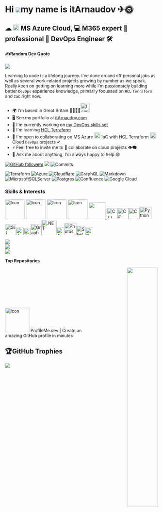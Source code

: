 Hi ![](https://user-images.githubusercontent.com/18350557/176309783-0785949b-9127-417c-8b55-ab5a4333674e.gif)my name is itArnaudov ✈🌞
==================================================================================================================================

☁ <img src="https://user-images.githubusercontent.com/25181517/183911544-95ad6ba7-09bf-4040-ac44-0adafedb9616.png" width="20" height="20" alt="Icon"> MS Azure Cloud, 💻 M365 expert 🤵 professional 💼 DevOps Engineer 🛠
--------------------------------------------------------

#### ✍️Random Dev Quote
![](https://quotes-github-readme.vercel.app/api?type=horizontal&theme=radical)

Learning to code is a lifelong journey. I've done on and off personal jobs as well as several work-related projects  growing by number as we speak. Really keen on getting on learning more while I'm passionately building better `DevOps` experience knowledge, primarily focussed on `HCL` `Terraform` and `IaC` right now.

*   🌍  I'm based in Great Britain 💂‍♂️🇬🇧<img src="https://em-content.zobj.net/source/telegram/386/flag-united-kingdom_1f1ec-1f1e7.webp" width="30" height="30" alt="Icon">
*   🖥️  See my portfolio at [itArnaudov.com](https://itArnaudov.com)
*   🚀  I'm currently working on [my DevOps skills set](https://github.com/itarnaudov/public.git)
*   🧠  I'm learning [HCL Terraform](https://www.terraform.io/use-cases/infrastructure-as-code)
*   🤝  I'm open to collaborating on MS Azure <img src="https://user-images.githubusercontent.com/25181517/183911544-95ad6ba7-09bf-4040-ac44-0adafedb9616.png" width="20" height="20" alt="Icon"> IaC with HCL Terraform <img src="https://user-images.githubusercontent.com/25181517/183345121-36788a6e-5462-424a-be67-af1ebeda79a2.png" width="20" height="20" alt="Icon"> Cloud `DevOps` projects ✔
*   ⚡  Feel free to invite me to 👯 collaborate on cloud projects 👁‍🗨
*   💬  Ask me about anything, I'm always happy to help 😄

[![GitHub followers](https://img.shields.io/github/followers/itArnaudov?logo=github&style=for-the-badge&color=ef4444&labelColor=1c1917)](https://www.github.com/itArnaudov) [![](https://visitcount.itsvg.in/api?id=itarnaudov&icon=0&color=0)](https://visitcount.itsvg.in) ![Commits](https://img.shields.io/github/commit-activity/y/itArnaudov/public?style=plastic&label=PRactivity)

<!--
<a href="https://www.github.com/itArnaudov" target="_blank" rel="noreferrer"><img src="https://img.shields.io/github/followers/itArnaudov?logo=github&style=for-the-badge&color=ef4444&labelColor=1c1917"/></a>
-->

![Terraform](https://img.shields.io/badge/terraform-%235835CC.svg?style=plastic&logo=terraform&logoColor=white) ![Azure](https://img.shields.io/badge/azure-%230072C6.svg?style=plastic&logo=azure-devops&logoColor=white) ![Cloudflare](https://img.shields.io/badge/Cloudflare-F38020?style=plastic&logo=Cloudflare&logoColor=white) ![GraphQL](https://img.shields.io/badge/-GraphQL-E10098?style=plastic&logo=graphql&logoColor=white) ![Markdown](https://img.shields.io/badge/markdown-%23000000.svg?style=plastic&logo=markdown&logoColor=white) ![MicrosoftSQLServer](https://img.shields.io/badge/Microsoft%20SQL%20Sever-CC2927?style=plastic&logo=microsoft%20sql%20server&logoColor=white) ![Postgres](https://img.shields.io/badge/postgres-%23316192.svg?style=plastic&logo=postgresql&logoColor=white) ![Confluence](https://img.shields.io/badge/confluence-%23172BF4.svg?style=plastic&logo=confluence&logoColor=white) ![Google Cloud](https://img.shields.io/badge/Google%20Cloud-%234285F4.svg?style=plastic&logo=google-cloud&logoColor=white)

### Skills & Interests
<p align="left">
<a href="https://code.visualstudio.com/docs" target="_blank" rel="noreferrer"><img src="https://user-images.githubusercontent.com/25181517/192108891-d86b6220-e232-423a-bf5f-90903e6887c3.png" width="65" height="65" alt="Icon"/></a> <a href="https://learn.microsoft.com/en-us/azure/cloud-adoption-framework/ready/considerations/devops-principles-and-practices#define-your-devops-technology-ecosystem" target="_blank" rel="noreferrer"><img src="https://user-images.githubusercontent.com/25181517/183868728-b2e11072-00a5-47e2-8a4e-4ebbb2b8c554.png" width="65" height="65" alt="Icon"/></a> <a href="https://developer.hashicorp.com/terraform/tutorials/azure-get-started?product_intent=terraform"target="_blank" rel="noreferrer"><img src="https://user-images.githubusercontent.com/25181517/183345121-36788a6e-5462-424a-be67-af1ebeda79a2.png" width="65" height="65" alt="Icon"/></a> <a href="https://azure.microsoft.com/en-gb/resources/cloud-computing-dictionary/what-is-azure/" target="_blank" rel="noreferrer"><img src="https://user-images.githubusercontent.com/25181517/183911544-95ad6ba7-09bf-4040-ac44-0adafedb9616.png" width="65" height="65" alt="Icon"/></a> <a href="https://www.github.com/itArnaudov" target="_blank" rel="noreferrer"> <picture> <source media="(prefers-color-scheme: dark)" srcset="https://raw.githubusercontent.com/danielcranney/readme-generator/main/public/icons/socials/github-dark.svg" /> <source media="(prefers-color-scheme: light)" srcset="https://raw.githubusercontent.com/danielcranney/readme-generator/main/public/icons/socials/github.svg" /> <img src="https://raw.githubusercontent.com/danielcranney/readme-generator/main/public/icons/socials/github.svg" width="55" height="55" /> </picture> </a><a href="https://docs.microsoft.com/en-us/cpp/?view=msvc-170" target="_blank" rel="noreferrer"><img src="https://raw.githubusercontent.com/danielcranney/readme-generator/main/public/icons/skills/cplusplus-colored.svg" width="36" height="36" alt="C++" /></a><a href="https://docs.microsoft.com/en-us/dotnet/csharp/" target="_blank" rel="noreferrer"><img src="https://raw.githubusercontent.com/danielcranney/readme-generator/main/public/icons/skills/csharp-colored.svg" width="36" height="36" alt="C#" /></a><a href="https://docs.microsoft.com/en-us/cpp/?view=msvc-170" target="_blank" rel="noreferrer"><img src="https://raw.githubusercontent.com/danielcranney/readme-generator/main/public/icons/skills/c-colored.svg" width="36" height="36" alt="C" /></a><a href="https://www.python.org/" target="_blank" rel="noreferrer"><img src="https://raw.githubusercontent.com/danielcranney/readme-generator/main/public/icons/skills/python-colored.svg" width="40" height="40" alt="Python" /></a><a href="https://git-scm.com/" target="_blank" rel="noreferrer"><img src="https://raw.githubusercontent.com/danielcranney/readme-generator/main/public/icons/skills/git-colored.svg" width="36" height="36" alt="Git" /></a><a href="https://developer.mozilla.org/en-US/docs/Web/JavaScript" target="_blank" rel="noreferrer"><img src="https://raw.githubusercontent.com/danielcranney/readme-generator/main/public/icons/skills/javascript-colored.svg" width="25" height="25" alt="JavaScript" /></a><a href="https://www.oracle.com/java/" target="_blank" rel="noreferrer"><img src="https://raw.githubusercontent.com/danielcranney/readme-generator/main/public/icons/skills/java-colored.svg" width="23" height="23" alt="Java" /></a><a href="https://graphql.org/" target="_blank" rel="noreferrer"><img src="https://raw.githubusercontent.com/danielcranney/readme-generator/main/public/icons/skills/graphql-colored.svg" width="36" height="36" alt="GraphQL" /></a><a href="https://dotnet.microsoft.com/en-us/" target="_blank" rel="noreferrer"><img src="https://raw.githubusercontent.com/danielcranney/readme-generator/main/public/icons/skills/dot-net-colored.svg" width="50 height="50" alt=".NET" /></a><a href="https://aws.amazon.com" target="_blank" rel="noreferrer"><img src="https://raw.githubusercontent.com/danielcranney/readme-generator/main/public/icons/skills/aws-colored.svg" width="25" height="25" alt="Amazon Web Services" /></a><a href="https://www.adobe.com/uk/products/photoshop.html" target="_blank" rel="noreferrer"><img src="https://raw.githubusercontent.com/danielcranney/readme-generator/main/public/icons/skills/photoshop-colored.svg" width="40" height="40" alt="Photoshop" /></a><a href="https://www.sketch.com/" target="_blank" rel="noreferrer"><img src="https://raw.githubusercontent.com/danielcranney/readme-generator/main/public/icons/skills/sketch-colored.svg" width="30" height="30" alt="Sketch" /></a><a href="https://cloud.google.com/" target="_blank" rel="noreferrer"><img src="https://raw.githubusercontent.com/danielcranney/readme-generator/main/public/icons/skills/googlecloud-colored.svg" width="25" height="25" alt="Google Cloud" /></a>
</p>

<!--
### Socials
-->

   <!--               
<p align="left"> <a href="https://www.github.com/itArnaudov" target="_blank" rel="noreferrer"> <picture> <source media="(prefers-color-scheme: dark)" srcset="https://raw.githubusercontent.com/danielcranney/readme-generator/main/public/icons/socials/github-dark.svg" /> <source media="(prefers-color-scheme: light)" srcset="https://raw.githubusercontent.com/danielcranney/readme-generator/main/public/icons/socials/github.svg" /> <img src="https://raw.githubusercontent.com/danielcranney/readme-generator/main/public/icons/socials/github.svg" width="32" height="32" /> </picture> </a></p> 
-->

<!--
       ### Badgges
 ![Icon](https://user-images.githubusercontent.com/25181517/192108891-d86b6220-e232-423a-bf5f-90903e6887c3.png?s=10) -->

<!--
<img src="https://user-images.githubusercontent.com/25181517/192108891-d86b6220-e232-423a-bf5f-90903e6887c3.png" width="65" height="65" alt="Icon"> <img src="https://user-images.githubusercontent.com/25181517/183868728-b2e11072-00a5-47e2-8a4e-4ebbb2b8c554.png" width="65" height="65" alt="Icon"> <img src="https://user-images.githubusercontent.com/25181517/183345121-36788a6e-5462-424a-be67-af1ebeda79a2.png" width="65" height="65" alt="Icon"> <img src="https://user-images.githubusercontent.com/25181517/183911544-95ad6ba7-09bf-4040-ac44-0adafedb9616.png" width="65" height="65" alt="Icon"> 
-->

<!--
<b>My GitHub Stats:</b>
-->

![](https://github-readme-stats.vercel.app/api?username=itarnaudov&theme=blue-green&hide_border=true&include_all_commits=false&count_private=true)<br/>
![](https://github-readme-streak-stats.herokuapp.com/?user=itarnaudov&theme=blue-green&hide_border=true)<br/>
![](https://github-readme-stats.vercel.app/api/top-langs/?username=itarnaudov&theme=blue-green&hide_border=true&include_all_commits=false&count_private=true&layout=compact)

<!-- OLD BEGIN 

<a href="http://www.github.com/itArnaudov"><img src="https://github-readme-stats.vercel.app/api?username=itArnaudov&show_icons=true&hide=&count_private=true&title_color=0891b2&text_color=22c55e&icon_color=ef4444&bg_color=1c1917&hide_border=true&show_icons=true" alt="itArnaudov's GitHub stats" /></a>

<a href="http://www.github.com/itArnaudov"><img src="https://github-readme-streak-stats.herokuapp.com/?user=itArnaudov&stroke=22c55e&background=1c1917&ring=0891b2&fire=0891b2&currStreakNum=22c55e&currStreakLabel=0891b2&sideNums=22c55e&sideLabels=22c55e&dates=22c55e&hide_border=true" /></a>

OLD END 
-->

<!--
<a href="http://www.github.com/itArnaudov"><img src="https://github-readme-activity-graph.cyclic.app/graph?username=itArnaudov&bg_color=1c1917&color=22c55e&line=ef4444&point=22c55e&area_color=1c1917&area=true&hide_border=true&custom_title=GitHub%20Commits%20Graph" alt="GitHub Commits Graph" /></a>
[![GitHub Commits Graph](https://github-readme-activity-graph.cyclic.app/graph?username=itArnaudov&bg_color=1c1917&color=22c55e&line=ef4444&point=22c55e&area_color=1c1917&area=true&hide_border=true&custom_title=GitHub%20Commits%20Graph)](http://www.github.com/itArnaudov)
-->

<!-- OLD BEGIN 

<a href="https://github.com/itArnaudov" align="left"><img src="https://github-readme-stats.vercel.app/api/top-langs/?username=itArnaudov&langs_count=10&title_color=0891b2&text_color=22c55e&icon_color=ef4444&bg_color=1c1917&hide_border=true&locale=en&custom_title=Top%20%Languages" alt="Top Languages" /></a>

OLD END 
-->

<b>Top Repositories</b>

<div width="100%" align="center"><a href="https://github.com/itArnaudov/public" align="right"><img align="right" width="45%" src="https://github-readme-stats.vercel.app/api/pin/?username=itArnaudov&repo=public&title_color=0891b2&text_color=22c55e&icon_color=ef4444&bg_color=1c1917&hide_border=true&locale=en" /></a></div><br /><br /><br /><br /><br /><br /><br />

<a href="https://european-union.europa.eu/index_en" target="_blank" rel="noreferrer"><img src="https://em-content.zobj.net/source/twitter/376/flag-european-union_1f1ea-1f1fa.png" width="80" height="80" alt="Icon"/></a> ProfileMe.dev | Create an amazing GitHub profile in minutes

## 🏆GitHub Trophies
![](https://github-trophies.vercel.app/?username=itarnaudov&theme=matrix&no-frame=true&no-bg=false&margin-w=4)

<!--

# 💻Tech Stack
![Terraform](https://img.shields.io/badge/terraform-%235835CC.svg?style=plastic&logo=terraform&logoColor=white) ![Azure](https://img.shields.io/badge/azure-%230072C6.svg?style=plastic&logo=azure-devops&logoColor=white) ![Cloudflare](https://img.shields.io/badge/Cloudflare-F38020?style=plastic&logo=Cloudflare&logoColor=white) ![Google Cloud](https://img.shields.io/badge/Google%20Cloud-%234285F4.svg?style=plastic&logo=google-cloud&logoColor=white) ![GraphQL](https://img.shields.io/badge/-GraphQL-E10098?style=plastic&logo=graphql&logoColor=white) ![Markdown](https://img.shields.io/badge/markdown-%23000000.svg?style=plastic&logo=markdown&logoColor=white) ![MicrosoftSQLServer](https://img.shields.io/badge/Microsoft%20SQL%20Sever-CC2927?style=plastic&logo=microsoft%20sql%20server&logoColor=white) ![Postgres](https://img.shields.io/badge/postgres-%23316192.svg?style=plastic&logo=postgresql&logoColor=white) ![Confluence](https://img.shields.io/badge/confluence-%23172BF4.svg?style=plastic&logo=confluence&logoColor=white)
# 📊GitHub Stats :
![](https://github-readme-stats.vercel.app/api?username=itarnaudov&theme=blue-green&hide_border=false&include_all_commits=false&count_private=false)<br/>
![](https://github-readme-streak-stats.herokuapp.com/?user=itarnaudov&theme=blue-green&hide_border=false)<br/>
![](https://github-readme-stats.vercel.app/api/top-langs/?username=itarnaudov&theme=blue-green&hide_border=false&include_all_commits=false&count_private=false&layout=compact)

## 🏆GitHub Trophies
![](https://github-trophies.vercel.app/?username=itarnaudov&theme=matrix&no-frame=false&no-bg=false&margin-w=4)

-->

<!--
ProfileMe.dev

Introduction
Skills
Socials
Badges
Support

    Go home

© 2023 Dan Cranney
Follow me
|
Buy Me a Coffee
Support

Make it easy for people using your products to support you or give donations.
buymeacoffeeBuy Me a Coffee:
kofiBuy Me a Coffee:


### Hi there 👋

**itArnaudov/itArnaudov** is a ✨ _special_ ✨ repository because its `README.md` (this file) appears on your GitHub profile.

Here are some ideas to get you started:

- 🔭 I’m currently working on ...
- 🌱 I’m currently learning ...
- 👯 I’m looking to collaborate on ...
- 🤔 I’m looking for help with ...
- 💬 Ask me about ...
- 📫 How to reach me: ...
- 😄 Pronouns: ...
- ⚡ Fun fact: ...

-->
